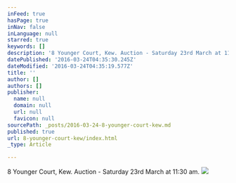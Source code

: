 ```yaml
---
inFeed: true
hasPage: true
inNav: false
inLanguage: null
starred: true
keywords: []
description: '8 Younger Court, Kew. Auction - Saturday 23rd March at 11:30 am.'
datePublished: '2016-03-24T04:35:30.245Z'
dateModified: '2016-03-24T04:35:19.577Z'
title: ''
author: []
authors: []
publisher:
  name: null
  domain: null
  url: null
  favicon: null
sourcePath: _posts/2016-03-24-8-younger-court-kew.md
published: true
url: 8-younger-court-kew/index.html
_type: Article

---
```

8 Younger Court, Kew. Auction - Saturday 23rd March at 11:30 am.
![](https://the-grid-user-content.s3-us-west-2.amazonaws.com/f3e4bc70-ca67-4e30-abea-255fbe9a1fc8.jpg)